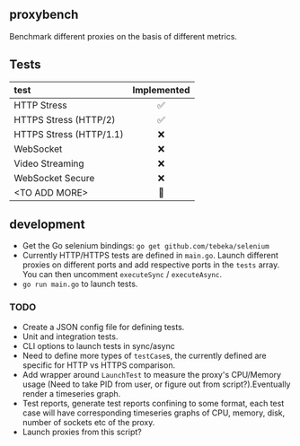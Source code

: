 ## proxybench
Benchmark different proxies on the basis of different metrics.


## Tests
| test                    |   Implemented       |
|:------------------------|:-------------------:|
|HTTP Stress              | :white_check_mark:  |
|HTTPS Stress (HTTP/2)    | :white_check_mark:  |
|HTTPS Stress (HTTP/1.1)  | :x:                 |
|WebSocket                | :x:                 |
|Video Streaming          | :x:                 |
|WebSocket Secure         | :x:                 |
|\<TO ADD MORE\>          | :pushpin:                 |

## development
* Get the Go selenium bindings: `go get github.com/tebeka/selenium`
* Currently HTTP/HTTPS tests are defined in `main.go`. Launch different proxies on different ports and add respective ports in the `tests` array.
You can then uncomment `executeSync` / `executeAsync`.
* `go run main.go` to launch tests.

### TODO
* Create a JSON config file for defining tests.
* Unit and integration tests.
* CLI options to launch tests in sync/async
* Need to define more types of `testCase`s, the currently defined are specific for HTTP vs HTTPS comparison.
* Add wrapper around `LaunchTest` to measure the proxy's CPU/Memory usage (Need to take PID from user, or figure out from script?).Eventually render a timeseries graph.
* Test reports, generate test reports confining to some format, each test case will have corresponding timeseries graphs of CPU, memory, disk, number of sockets etc of the proxy.
* Launch proxies from this script?

